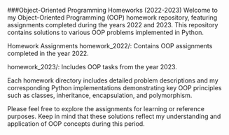 ###Object-Oriented Programming Homeworks (2022-2023)
Welcome to my Object-Oriented Programming (OOP) homework repository, featuring assignments completed during the years 2022 and 2023. This repository contains solutions to various OOP problems implemented in Python.

Homework Assignments
homework_2022/: Contains OOP assignments completed in the year 2022.

homework_2023/: Includes OOP tasks from the year 2023.

Each homework directory includes detailed problem descriptions and my corresponding Python implementations demonstrating key OOP principles such as classes, inheritance, encapsulation, and polymorphism.

Please feel free to explore the assignments for learning or reference purposes. Keep in mind that these solutions reflect my understanding and application of OOP concepts during this period.

